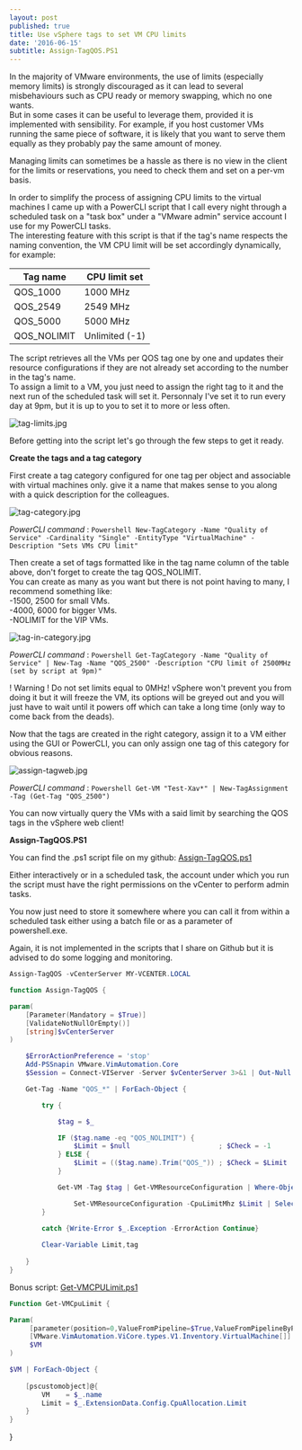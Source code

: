 ```yaml
---
layout: post
published: true
title: Use vSphere tags to set VM CPU limits
date: '2016-06-15'
subtitle: Assign-TagQOS.PS1
---
```

In the majority of VMware environments, the use of limits (especially memory limits) is strongly discouraged as it can lead to several misbehaviours such as CPU ready or memory swapping, which no one wants.  
But in some cases it can be useful to leverage them, provided it is implemented with sensibility. For example, if you host customer VMs running the same piece of software, it is likely that you want to serve them equally as they probably pay the same amount of money.  

Managing limits can sometimes be a hassle as there is no view in the client for the limits or reservations, you need to check them and set on a per-vm basis.

In order to simplify the process of assigning CPU limits to the virtual machines I came up with a PowerCLI script that I call every night through a scheduled task on a "task box" under a "VMware admin" service account I use for my PowerCLI tasks.  
The interesting feature with this script is that if the tag's name respects the naming convention, the VM CPU limit will be set accordingly dynamically, for example:

| Tag name    | CPU limit set  |
|-------------|----------------|
| QOS_1000    | 1000 MHz       |
| QOS_2549    | 2549 MHz       |
| QOS_5000    | 5000 MHz       |
| QOS_NOLIMIT | Unlimited (-1) |

The script retrieves all the VMs per QOS tag one by one and updates their resource configurations if they are not already set according to the number in the tag's name.  
To assign a limit to a VM, you just need to assign the right tag to it and the next run of the scheduled task will set it. Personnaly I've set it to run every day at 9pm, but it is up to you to set it to more or less often.

![tag-limits.jpg]({{site.baseurl}}/img/tag-limits.jpg)

Before getting into the script let's go through the few steps to get it ready.

**Create the tags and a tag category**

First create a tag category configured for one tag per object and associable with virtual machines only. give it a name that makes sense to you along with a quick description for the colleagues.

![tag-category.jpg]({{site.baseurl}}/img/tag-category.jpg)

_PowerCLI command_ : ```Powershell
New-TagCategory -Name "Quality of Service" -Cardinality "Single" -EntityType "VirtualMachine" -Description "Sets VMs CPU limit" ```

Then create a set of tags formatted like in the tag name column of the table above, don't forget to create the tag QOS_NOLIMIT.  
You can create as many as you want but there is not point having to many, I recommend something like:  
-1500, 2500 for small VMs.  
-4000, 6000 for bigger VMs.  
-NOLIMIT for the VIP VMs.

![tag-in-category.jpg]({{site.baseurl}}/img/tag-in-category.jpg)

_PowerCLI command_ : ```Powershell
Get-TagCategory -Name "Quality of Service" | New-Tag -Name "QOS_2500" -Description "CPU limit of 2500MHz (set by script at 9pm)" ```

! Warning ! Do not set limits equal to 0MHz! vSphere won't prevent you from doing it but it will freeze the VM, its options will be greyed out and you will just have to wait until it powers off which can take a long time (only way to come back from the deads).

Now that the tags are created in the right category, assign it to a VM either using the GUI or PowerCLI, you can only assign one tag of this category for obvious reasons.

![assign-tagweb.jpg]({{site.baseurl}}/img/assign-tagweb.jpg)

_PowerCLI command_ : ```Powershell
Get-VM "Test-Xav*" | New-TagAssignment -Tag (Get-Tag "QOS_2500") ```

You can now virtually query the VMs with a said limit by searching the QOS tags in the vSphere web client!

**Assign-TagQOS.PS1**

You can find the .ps1 script file on my github: [Assign-TagQOS.ps1](https://github.com/vxav/Scripting/blob/master/Assign-TagQOS.ps1)  

Either interactively or in a scheduled task, the account under which you run the script must have the right permissions on the vCenter to perform admin tasks.

You now just need to store it somewhere where you can call it from within a scheduled task either using a batch file or as a parameter of powershell.exe.

Again, it is not implemented in the scripts that I share on Github but it is advised to do some logging and monitoring.

```Powershell
Assign-TagQOS -vCenterServer MY-VCENTER.LOCAL
```

```Powershell
function Assign-TagQOS {

param(
    [Parameter(Mandatory = $True)]
    [ValidateNotNullOrEmpty()]
    [string]$vCenterServer
)

    $ErrorActionPreference = 'stop'
    Add-PSSnapin VMware.VimAutomation.Core
    $Session = Connect-VIServer -Server $vCenterServer 3>&1 | Out-Null

    Get-Tag -Name "QOS_*" | ForEach-Object {

        try {

            $tag = $_

            IF ($tag.name -eq "QOS_NOLIMIT") {
                $Limit = $null                      ; $Check = -1
            } ELSE {
                $Limit = (($tag.name).Trim("QOS_")) ; $Check = $Limit
            }

            Get-VM -Tag $tag | Get-VMResourceConfiguration | Where-Object {$_.CpuLimitMhz -ne $Check} |

                Set-VMResourceConfiguration -CpuLimitMhz $Limit | Select-Object VM,@{l='Tag';e={$tag.name}},CpuLimitMhz
        }
    
        catch {Write-Error $_.Exception -ErrorAction Continue}

        Clear-Variable Limit,tag
    
    }
} 
```

Bonus script: [Get-VMCPULimit.ps1](https://github.com/vxav/Scripting/blob/master/Get-VMCPULimit.ps1)

```Powershell
Function Get-VMCpuLimit {

Param(
     [parameter(position=0,ValueFromPipeline=$True,ValueFromPipelineByPropertyname=$True,Mandatory=$True)]
     [VMware.VimAutomation.ViCore.types.V1.Inventory.VirtualMachine[]]
     $VM
)

$VM | ForEach-Object {
    
    [pscustomobject]@{
        VM    = $_.name
        Limit = $_.ExtensionData.Config.CpuAllocation.Limit
    }
}
```
}
